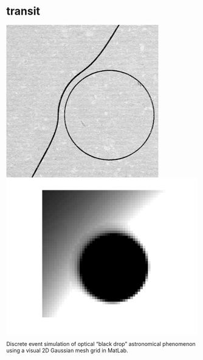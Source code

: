 # transit
<img src="lom2.png" class="inline"/>
<img src="sim_real2.png" class="inline"/>

Discrete event simulation of optical “black drop” astronomical phenomenon using a visual 2D Gaussian mesh grid in MatLab.
